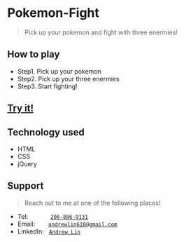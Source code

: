 # Pokemon-Fight
> Pick up your pokemon and fight with three enermies!

## How to play
- Step1. Pick up your pokemon 
- Step2. Pick up your three enermies
- Step3. Start fighting!

## <a href="https://andrewlin618.github.io/Pokemon-Fight/" target="_blank">Try it!</a>

## Technology used
- HTML
- CSS
- jQuery


## Support

> Reach out to me at one of the following places!

- Tel:      &nbsp; &nbsp; &nbsp; &nbsp; &nbsp; &nbsp; <a href="tel:2068869131">`206-886-9131`</a>
- Email:    &ensp; &nbsp; &nbsp; <a href="mailto:andrewlin618@gmail.com">`andrewlin618@gmail.com`</a>
- LinkedIn: &nbsp; <a href="https://www.linkedin.com/in/andrew-lin-337592112/" target="_blank">`Andrew Lin`</a>

